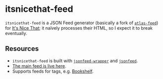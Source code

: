 # itsnicethat-feed

`itsnicethat-feed` is a JSON Feed generator (basically a fork of [`atlas-feed`](https://github.com/lukasschwab/atlas-feed)) for [It's Nice That](https://www.itsnicethat.com/); it naïvely processes their HTML, so I expect it to break eventually.

## Resources

+ `itsnicethat-feed` is built with [`jsonfeed-wrapper`](https://github.com/lukasschwab/jsonfeed-wrapper) and [`jsonfeed`](https://github.com/lukasschwab/jsonfeed).
+ [The main feed is live here](https://itsnicethat-feed-dot-arxiv-feeds.appspot.com/).
+ Supports feeds for tags, e.g. [Bookshelf](https://itsnicethat-feed-dot-arxiv-feeds.appspot.com/bookshelf).
